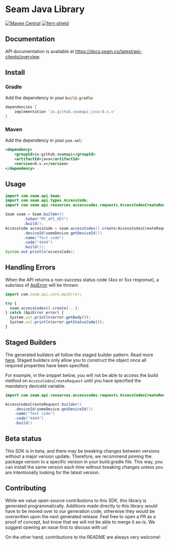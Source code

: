 # Seam Java Library

[![Maven Central](https://img.shields.io/maven-central/v/io.github.seamapi/java)](https://central.sonatype.com/artifact/io.github.seamapi/java) 
[![fern shield](https://img.shields.io/badge/%F0%9F%8C%BF-SDK%20generated%20by%20Fern-brightgreen)](https://github.com/fern-api/fern)

## Documentation

API documentation is available at https://docs.seam.co/latest/api-clients/overview.

## Install

### Gradle

Add the dependency in your `build.gradle`:

```groovy
dependencies {
    implementation 'io.github.seamapi:java:0.x.x'
}
```

### Maven

Add the dependency in your `pom.xml`:

```xml
<dependency>
    <groupId>io.github.seamapi</groupId>
    <artifactId>java</artifactId>
    <version>0.x.x</version>
</dependency>
```

## Usage
```java
import com.seam.api.Seam;
import com.seam.api.types.AccessCode;
import com.seam.api.resources.accesscodes.requests.AccessCodesCreateRequest;

Seam seam = Seam.builder()
        .token("MY_API_KEY")
        .build();
AccessCode accessCode = seam.accessCodes().create(AccessCodesCreateRequest.builder()
        .deviceId(someDevice.getDeviceId())
        .name("Test code")
        .code("4444")
        .build());
System.out.println(accessCode);
```

## Handling Errors
When the API returns a non-success status code (4xx or 5xx response),
a subclass of [ApiError](src/main/java/com/seam/api/core/ApiError.java)
will be thrown:

```ts
import com.seam.api.core.ApiError;

try {
  seam.accessCodes().create(...);
} catch (ApiError error) {
  System.out.println(error.getBody());
  System.out.println(error.getStatusCode());
}
```

## Staged Builders
The generated builders all follow the staged builder pattern. 
Read more [here](https://immutables.github.io/immutable.html#staged-builder).
Staged builders only allow you to construct the object once all required 
properties have been specified. 

For example, in the snippet below, you will not be able to access the build
method on `AccessCodesCreateRequest` until you have specified the mandatory 
deviceId variable.

```java
import com.seam.api.resources.accesscodes.requests.AccessCodesCreateRequest;

AccessCodesCreateRequest.builder()
    .deviceId(someDevice.getDeviceId())
    .name("Test code")
    .code("4444")
    .build()
```

## Beta status

This SDK is in beta, and there may be breaking changes between versions without a major version update. 
Therefore, we recommend pinning the package version to a specific version in your build.gradle file. 
This way, you can install the same version each time without breaking changes unless you are 
intentionally looking for the latest version.

## Contributing

While we value open-source contributions to this SDK, this library is generated programmatically. 
Additions made directly to this library would have to be moved over to our generation code, 
otherwise they would be overwritten upon the next generated release. Feel free to open a PR 
as a proof of concept, but know that we will not be able to merge it as-is. We suggest opening an issue first to discuss with us!

On the other hand, contributions to the README are always very welcome!
